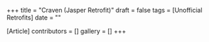 +++
title = "Craven (Jasper Retrofit)"
draft = false
tags = [Unofficial Retrofits]
date = ""

[Article]
contributors = []
gallery = []
+++